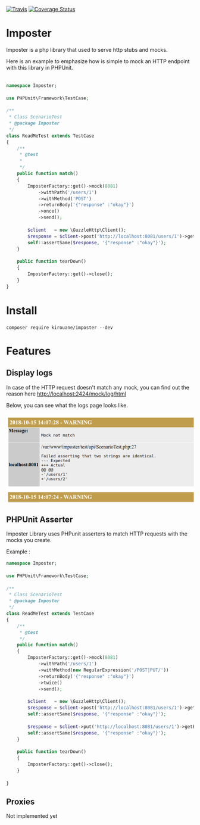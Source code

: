 [![Travis](https://travis-ci.com/Kirouane/imposter.svg?branch=master)](https://travis-ci.com/Kirouane/imposter.svg?branch=master)
[![Coverage Status](https://coveralls.io/repos/github/Kirouane/imposter/badge.svg)](https://coveralls.io/github/Kirouane/imposter?branch=master)

Imposter
======

Imposter is a php library that used to serve http stubs and mocks.

Here is an example to emphasize how is simple to mock an HTTP endpoint with this library in PHPUnit.

```php

namespace Imposter;

use PHPUnit\Framework\TestCase;

/**
 * Class ScenarioTest
 * @package Imposter
 */
class ReadMeTest extends TestCase
{
    /**
     * @test
     *
     */
    public function match()
    {
        ImposterFactory::get()->mock(8081)
            ->withPath('/users/1')
            ->withMethod('POST')
            ->returnBody('{"response" :"okay"}')
            ->once()
            ->send();

        $client   = new \GuzzleHttp\Client();
        $response = $client->post('http://localhost:8081/users/1')->getBody()->getContents();
        self::assertSame($response, '{"response" :"okay"}');
    }

    public function tearDown()
    {
        ImposterFactory::get()->close();
    }
}

```

Install
==

`composer require kirouane/imposter --dev`

Features
==

## Display logs

In case of the HTTP request doesn't match any mock, you can find out the reason here [http://localhost:2424/mock/log/html](http://localhost:2424/mock/log/html)

Below, you can see what the logs page looks like.

![Logs](doc/log.png) 

## PHPUnit Asserter

Imposter Library uses PHPunit asserters to match HTTP requests with the mocks you create.

Example :

```php
namespace Imposter;

use PHPUnit\Framework\TestCase;

/**
 * Class ScenarioTest
 * @package Imposter
 */
class ReadMeTest extends TestCase
{
    /**
     * @test
     */
    public function match()
    {
        ImposterFactory::get()->mock(8081)
            ->withPath('/users/1')
            ->withMethod(new RegularExpression('/POST|PUT/'))
            ->returnBody('{"response" :"okay"}')
            ->twice()
            ->send();

        $client   = new \GuzzleHttp\Client();
        $response = $client->post('http://localhost:8081/users/1')->getBody()->getContents();
        self::assertSame($response, '{"response" :"okay"}');

        $response = $client->put('http://localhost:8081/users/1')->getBody()->getContents();
        self::assertSame($response, '{"response" :"okay"}');
    }

    public function tearDown()
    {
        ImposterFactory::get()->close();
    }

}
```


## Proxies

Not implemented yet